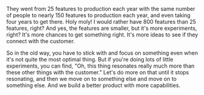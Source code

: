 They went from 25 features to production each year with the same number of people to nearly 150 features to production each year, and even taking four years to get there. Holy moly! I would rather have 800 features than 25 features, right? And yes, the features are smaller, but it's more experiments, right? It's more chances to get something right. It's more ideas to see if they connect with the customer.

So in the old way, you have to stick with and focus on something even when it's not quite the most optimal thing. But if you're doing lots of little experiments, you can find, "Oh, this thing resonates really much more than these other things with the customer." Let's do more on that until it stops resonating, and then we move on to something else and move on to something else. And we build a better product with more capabilities.